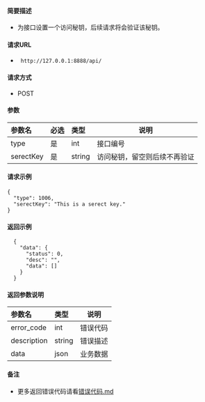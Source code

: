 #### 简要描述

- 为接口设置一个访问秘钥，后续请求将会验证该秘钥。

#### 请求URL

- ` http://127.0.0.1:8888/api/`

#### 请求方式

- POST

#### 参数

| 参数名       | 必选 | 类型     | 说明             |   
|:----------|:---|:-------|----------------|   
| type      | 是  | int    | 接口编号           |   
| serectKey | 是  | string | 访问秘钥，留空则后续不再验证 |   

#### 请求示例

```
{
  "type": 1006,
  "serectKey": "This is a serect key."
}
```

#### 返回示例

``` 
  {
    "data": {
      "status": 0,
      "desc": "",
      "data": []
    }
  }
```

#### 返回参数说明

| 参数名         | 类型     | 说明   |   
|:------------|:-------|------|   
| error_code  | int    | 错误代码 |   
| description | string | 错误描述 |   
| data        | json   | 业务数据 |   

#### 备注

- 更多返回错误代码请看[错误代码.md](../错误代码.md)








